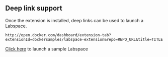 ## Deep link support

Once the extension is installed, deep links can be used to launch a Labspace.

```
http://open.docker.com/dashboard/extension-tab?extensionId=dockersamples/labspace-extension&repo=REPO_URL&title=TITLE
```

[Click here](http://open.docker.com/dashboard/extension-tab?extensionId=dockersamples/labspace-extension&repo=https://github.com/mikesir87/labspace-docker-overview&title=Demo) to launch a sample Labspace